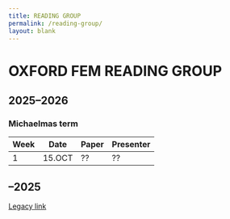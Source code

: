 ```yaml
---
title: READING GROUP
permalink: /reading-group/
layout: blank
---
```


# OXFORD FEM READING GROUP

## 2025–2026

### Michaelmas term

| Week | Date | Paper | Presenter |
| --- | --- | --- | --- |
| 1 | 15.OCT | ?? | ?? |

## –2025

[Legacy link](https://sites.google.com/view/charlieparker2/oxford-fem-reading-group)